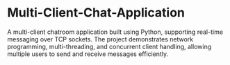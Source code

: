 # Multi-Client-Chat-Application
A multi-client chatroom application built using Python, supporting real-time messaging over TCP sockets. The project demonstrates network programming, multi-threading, and concurrent client handling, allowing multiple users to send and receive messages efficiently.

